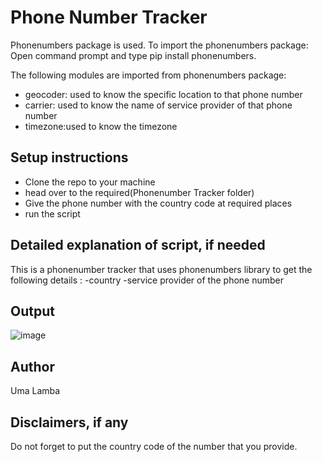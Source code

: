# Phone Number Tracker 

Phonenumbers package is used.
To import the phonenumbers package:
Open command prompt and type pip install phonenumbers.

The following modules are imported from phonenumbers package:
- geocoder: used to know the specific location to that phone number
- carrier: used to know the name of service provider of that phone number
- timezone:used to know the timezone

## Setup instructions

- Clone the repo to your machine
- head over to the required(Phonenumber Tracker folder)
- Give the phone number with the country code at required places
- run the script

## Detailed explanation of script, if needed

This is a phonenumber tracker that uses phonenumbers library to get the following details :
-country 
-service provider of the phone number

## Output

![image](https://github.com/Uma-95/Amazing-Python-Scripts/assets/99042417/23fcdd91-c864-486d-913c-675893cff6e8)

## Author

Uma Lamba

## Disclaimers, if any

Do not forget to put the country code of the number that you provide.
